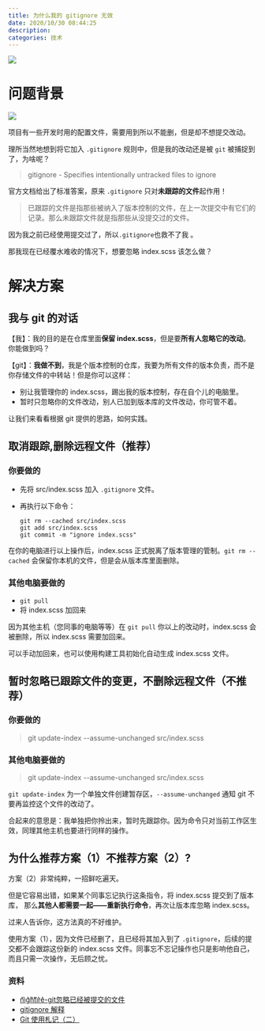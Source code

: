 ```yaml
---
title: 为什么我的 gitignore 无效
date: 2020/10/30 08:44:25
description: 
categories: 技术
---
```


![](http://images.scar.site/20220222232353.png)

# 问题背景

![](http://images.scar.site/20220222232443.png)

项目有一些开发时用的配置文件，需要用到所以不能删，但是却不想提交改动。

理所当然地想到将它加入 `.gitignore` 规则中，但是我的改动还是被 `git` 被捕捉到了，为啥呢？

> gitignore - Specifies intentionally untracked files to ignore

官方文档给出了标准答案，原来 `.gitignore` 只对**未跟踪的文件**起作用！

> 已跟踪的文件是指那些被纳入了版本控制的文件，在上一次提交中有它们的记录。那么未跟踪文件就是指那些从没提交过的文件。

因为我之前已经使用提交过了，所以`.gitignore`也救不了我 。

那我现在已经覆水难收的情况下，想要忽略 index.scss 该怎么做？

# 解决方案

## 我与 git 的对话

【我】：我的目的是在仓库里面**保留 index.scss**，但是要**所有人忽略它的改动**。你能做到吗？

【git】：**我做不到**，我是个版本控制的仓库，我要为所有文件的版本负责，而不是你存储文件的中转站！但是你可以这样：

* 别让我管理你的 index.scss，踢出我的版本控制，存在自个儿的电脑里。
* 暂时只忽略你的文件改动，别人已加到版本库的文件改动，你可管不着。

让我们来看看根据 git 提供的思路，如何实践。

## 取消跟踪,删除远程文件（推荐）

### 你要做的

* 先将 src/index.scss 加入 `.gitignore` 文件。

* 再执行以下命令：
  
  ```
  git rm --cached src/index.scss 
  git add src/index.scss
  git commit -m "ignore index.scss"
  ```

在你的电脑进行以上操作后，index.scss 正式脱离了版本管理的管制。`git rm --cached` 会保留你本机的文件，但是会从版本库里面删除。

### 其他电脑要做的

* `git pull`
* 将 index.scss 加回来

因为其他主机（您同事的电脑等等）在 `git pull` 你以上的改动时，index.scss 会被删除，所以 index.scss 需要加回来。

可以手动加回来，也可以使用构建工具初始化自动生成  index.scss 文件。

## 暂时忽略已跟踪文件的变更，不删除远程文件（不推荐）

### 你要做的

> git update-index --assume-unchanged src/index.scss

### 其他电脑要做的

> git update-index --assume-unchanged src/index.scss

`git update-index` 为一个单独文件创建暂存区，`--assume-unchanged` 通知 git 不要再监控这个文件的改动了。

合起来的意思是：我单独把你拎出来，暂时先跟踪你。因为命令只对当前工作区生效，同理其他主机也要进行同样的操作。

## 为什么推荐方案（1）不推荐方案（2）?

方案（2）非常纯粹，一招鲜吃遍天。

但是它容易出错，如果某个同事忘记执行这条指令，将 index.scss 提交到了版本库，
那么**其他人都需要一起——重新执行命令**，再次让版本库忽略 index.scss。

过来人告诉你，这方法真的不好维护。

使用方案（1），因为文件已经删了，且已经将其加入到了 `.gitignore`，后续的提交都不会跟踪这份新的 index.scss 文件。同事忘不忘记操作也只是影响他自己，而且只需一次操作，无后顾之忧。

### 资料

* [n͛i͛g͛h͛t͛i͛r͛e͛-git忽略已经被提交的文件](https://segmentfault.com/q/1010000000430426)
* [gitignore 解释](https://git-scm.com/docs/gitignore)
* [Git 使用札记（二）](http://kuanghy.github.io/2019/03/31/git-notes2)
